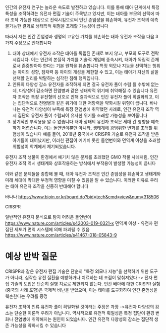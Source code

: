 


인간의 유전자 연구는 놀라운 속도로 발전하고 있습니다. 이를 통해 태아 단계에서 특정 특성을 조작하려는 유전자 편집 기술이 주목받고 있지만, 이는 태아를 부모의 선택에 따라 조작 가능한 대상으로 전락시킴으로써 인간 존엄성을 훼손하며, 유전자 조작의 예측 불가능한 결과로 생태학적 위험을 초래할 가능성이 큽니다

따라서 저는 인간 존엄성과 생명의 고유한 가치를 훼손하는 태아 유전자 조작을 다음 3가지 주장으로 반대합니다

1.  태아 상태에서 유전자 조작은 태아를 독립된 존재로 보지 않고, 부모의 도구로 전락시킵니다. 
   이는 인간의 본질적 가치를 기술적 개입에 종속시켜, 태아가 독립적 존재로서 존중받아야 한다는 기본 원칙을 훼손합니다
   특정 외모나 지능을 선택하는 행위는 아이의 성향, 잠재력 등 아이의 개성을 제한할 수 있고,
   이는 태아가 자신의 삶을 선택할 권리를 박탈하는 심각한 침해 행위입니다.
2. 인류의 다양성 감소
   유전자를 조작하게 되면 결국 유전자 풀이 수렴 될 수밖에 없는데, 다양성이 감소하면 전염병과 같은 생태학적 위기에 취약해질 수 있습니다
   유전자 조작은 특정 유전형의 선호로 인해 결과적으로 인간 유전자 풀이 획일화되고, 이는 집단적으로 전염병과 같은 위기에 대한 저항력을 약화시킬 위험이 큽니다. 바나나는 유전적 다양성이 부족해 특정 전염병에 취약했던 사례로, 인간 유전자 조작 역시 집단의 유전자 풀이 수렴되어 유사한 위기를 초래할 가능성을 보여줍니다
3. 장기적인 부작용을 알 수 없습니다 
   태아 상태의 유전자 조작은 세대 간 영향을 예측하기 어렵습니다. 이는 돌연변이뿐만 아니라, 생태계에 광범위한 변화를 초래할 위험성이 있습니다
   예를 들어, 2018년 중국에서 CRISPR 기술로 유전자 조작을 받은 아기들이 태어났지만, 이러한 편집이 예기치 못한 돌연변이와 면역계 이상을 초래할 위험성이 학계에서 제기되었습니다.

유전자 조작 생물이 환경에서 예기치 않은 문제를 초래했던 GMO 작물 사례처럼, 인간 유전자 조작 역시 생태계와 상호작용하는 방식에서 부작용이 발생할 가능성이 큽니다

이와 같은 문제들을 종합해 볼 때, 태아 유전자 조작은 인간 존엄성을 훼손하고 생태계와 미래 세대에 막대한 부정적 영향을 미칠 수 있음을 알 수 있습니다. 이러한 이유로 우리는 태아 유전자 조작을 신중히 반대해야 합니다



바나나 
https://www.bioin.or.kr/board.do?bid=tech&cmd=view&num=318506

CRISPR 

일반적인 유전자 분석으로 탐지 어려운 돌연변이  
https://www.nature.com/articles/s42003-019-0321-x 
면역계 이상 - 유전자 편집된 세포가 면역 시스템에 의해 파괴될 수 있음
https://www.nature.com/articles/s41467-018-05843-9

# 예상 반박 질문

CRISPR과 같은 유전자 편집 기술은 단순히 "특정 외모나 지능"을 선택하기 위한 도구가 아니라, 심각한 유전 질환을 예방하거나 치료하는 데 초점이 맞춰져있다
-> 전자 편집 기술의 도입은 단순히 질병 치료로 제한되지 않는다. 인간 배아에 대한 CRISPR 실험(중국의 사례 포함)은 국제적 비난을 받았으며, 이는 태아를 도구화하여 인간 존엄성을 훼손한다는 우려를 증명

유전자 조작이 인류 유전자 풀이 획일화될 것이라는 주장은 과장
->유전자 다양성의 감소는 단순한 이론적 우려가 아닙니다. 역사적으로 유전적 획일성은 특정 집단이 환경 변화나 전염병에 취약해지는 원인이 되었습니다. 인간 유전적 다양성의 감소는 집단적 생존 가능성을 약화시킬 수 있습니다

